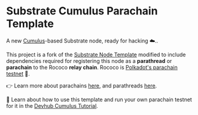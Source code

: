 # Substrate Cumulus Parachain Template

A new [Cumulus](https://github.com/paritytech/cumulus/)-based Substrate node, ready for hacking ☁️..

This project is a fork of the [Substrate Node Template](https://github.com/substrate-developer-hub/substrate-node-template)
modified to include dependencies required for registering this node as a **parathread** or
**parachain** to the Rococo **relay chain**.
Rococo is [Polkadot's parachain testnet](https://polkadot.network/blog/introducing-rococo-polkadots-parachain-testnet/) 👑.

👉 Learn more about parachains [here](https://wiki.polkadot.network/docs/learn-parachains), and
parathreads [here](https://wiki.polkadot.network/docs/learn-parathreads).

🧙 Learn about how to use this template and run your own parachain testnet for it in the
[Devhub Cumulus Tutorial](https://docs.substrate.io/tutorials/v3/cumulus/start-relay/).